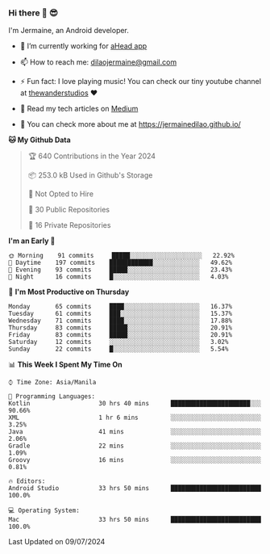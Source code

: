 ### Hi there 👋 😎
I'm Jermaine, an Android developer.

- 🔭 I’m currently working for [aHead app](https://www.ahead-app.com/)

- 📫 How to reach me: dilaojermaine@gmail.com

- ⚡ Fun fact: I love playing music! You can check our tiny youtube channel at [thewanderstudios](https://www.youtube.com/thewanderstudios) ♥️

- 📖 Read my tech articles on [Medium](https://jermainedilao.medium.com/)

- 👀 You can check more about me at https://jermainedilao.github.io/

<!--
**jermainedilao/jermainedilao** is a ✨ _special_ ✨ repository because its `README.md` (this file) appears on your GitHub profile.

Here are some ideas to get you started:

- 🔭 I’m currently working on ...
- 🌱 I’m currently learning ...
- 👯 I’m looking to collaborate on ...
- 🤔 I’m looking for help with ...
- 💬 Ask me about ...
- 📫 How to reach me: ...
- 😄 Pronouns: ...
- ⚡ Fun fact: ...
-->

<!--START_SECTION:waka-->
**🐱 My Github Data** 

> 🏆 640 Contributions in the Year 2024
 > 
> 📦 253.0 kB Used in Github's Storage 
 > 
> 🚫 Not Opted to Hire
 > 
> 📜 30 Public Repositories 
 > 
> 🔑 16 Private Repositories  
 > 
**I'm an Early 🐤** 

```text
🌞 Morning    91 commits     █████░░░░░░░░░░░░░░░░░░░░   22.92% 
🌆 Daytime    197 commits    ████████████░░░░░░░░░░░░░   49.62% 
🌃 Evening    93 commits     █████░░░░░░░░░░░░░░░░░░░░   23.43% 
🌙 Night      16 commits     █░░░░░░░░░░░░░░░░░░░░░░░░   4.03%

```
📅 **I'm Most Productive on Thursday** 

```text
Monday       65 commits     ████░░░░░░░░░░░░░░░░░░░░░   16.37% 
Tuesday      61 commits     ███░░░░░░░░░░░░░░░░░░░░░░   15.37% 
Wednesday    71 commits     ████░░░░░░░░░░░░░░░░░░░░░   17.88% 
Thursday     83 commits     █████░░░░░░░░░░░░░░░░░░░░   20.91% 
Friday       83 commits     █████░░░░░░░░░░░░░░░░░░░░   20.91% 
Saturday     12 commits     ░░░░░░░░░░░░░░░░░░░░░░░░░   3.02% 
Sunday       22 commits     █░░░░░░░░░░░░░░░░░░░░░░░░   5.54%

```


📊 **This Week I Spent My Time On** 

```text
⌚︎ Time Zone: Asia/Manila

💬 Programming Languages: 
Kotlin                   30 hrs 40 mins      ██████████████████████░░░   90.66% 
XML                      1 hr 6 mins         ░░░░░░░░░░░░░░░░░░░░░░░░░   3.25% 
Java                     41 mins             ░░░░░░░░░░░░░░░░░░░░░░░░░   2.06% 
Gradle                   22 mins             ░░░░░░░░░░░░░░░░░░░░░░░░░   1.09% 
Groovy                   16 mins             ░░░░░░░░░░░░░░░░░░░░░░░░░   0.81%

🔥 Editors: 
Android Studio           33 hrs 50 mins      █████████████████████████   100.0%

💻 Operating System: 
Mac                      33 hrs 50 mins      █████████████████████████   100.0%

```


 Last Updated on 09/07/2024
<!--END_SECTION:waka-->
